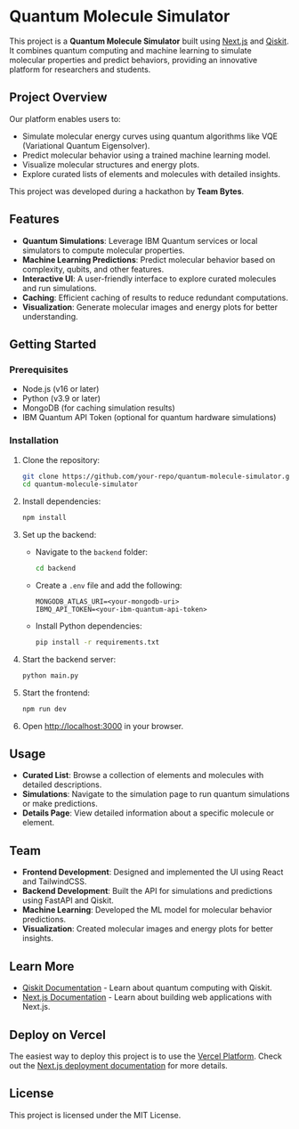# Quantum Molecule Simulator

This project is a **Quantum Molecule Simulator** built using [Next.js](https://nextjs.org) and [Qiskit](https://qiskit.org). It combines quantum computing and machine learning to simulate molecular properties and predict behaviors, providing an innovative platform for researchers and students.

## Project Overview

Our platform enables users to:
- Simulate molecular energy curves using quantum algorithms like VQE (Variational Quantum Eigensolver).
- Predict molecular behavior using a trained machine learning model.
- Visualize molecular structures and energy plots.
- Explore curated lists of elements and molecules with detailed insights.

This project was developed during a hackathon by **Team Bytes**.

## Features

- **Quantum Simulations**: Leverage IBM Quantum services or local simulators to compute molecular properties.
- **Machine Learning Predictions**: Predict molecular behavior based on complexity, qubits, and other features.
- **Interactive UI**: A user-friendly interface to explore curated molecules and run simulations.
- **Caching**: Efficient caching of results to reduce redundant computations.
- **Visualization**: Generate molecular images and energy plots for better understanding.

## Getting Started

### Prerequisites

- Node.js (v16 or later)
- Python (v3.9 or later)
- MongoDB (for caching simulation results)
- IBM Quantum API Token (optional for quantum hardware simulations)

### Installation

1. Clone the repository:
   ```bash
   git clone https://github.com/your-repo/quantum-molecule-simulator.git
   cd quantum-molecule-simulator
   ```

2. Install dependencies:
   ```bash
   npm install
   ```

3. Set up the backend:
   - Navigate to the `backend` folder:
     ```bash
     cd backend
     ```
   - Create a `.env` file and add the following:
     ```
     MONGODB_ATLAS_URI=<your-mongodb-uri>
     IBMQ_API_TOKEN=<your-ibm-quantum-api-token>
     ```
   - Install Python dependencies:
     ```bash
     pip install -r requirements.txt
     ```

4. Start the backend server:
   ```bash
   python main.py
   ```

5. Start the frontend:
   ```bash
   npm run dev
   ```

6. Open [http://localhost:3000](http://localhost:3000) in your browser.

## Usage

- **Curated List**: Browse a collection of elements and molecules with detailed descriptions.
- **Simulations**: Navigate to the simulation page to run quantum simulations or make predictions.
- **Details Page**: View detailed information about a specific molecule or element.

## Team

- **Frontend Development**: Designed and implemented the UI using React and TailwindCSS.
- **Backend Development**: Built the API for simulations and predictions using FastAPI and Qiskit.
- **Machine Learning**: Developed the ML model for molecular behavior predictions.
- **Visualization**: Created molecular images and energy plots for better insights.

## Learn More

- [Qiskit Documentation](https://qiskit.org/documentation/) - Learn about quantum computing with Qiskit.
- [Next.js Documentation](https://nextjs.org/docs) - Learn about building web applications with Next.js.

## Deploy on Vercel

The easiest way to deploy this project is to use the [Vercel Platform](https://vercel.com). Check out the [Next.js deployment documentation](https://nextjs.org/docs/app/building-your-application/deploying) for more details.

## License

This project is licensed under the MIT License.